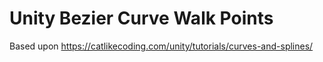 # Unity Bezier Curve Walk Points

Based upon https://catlikecoding.com/unity/tutorials/curves-and-splines/
